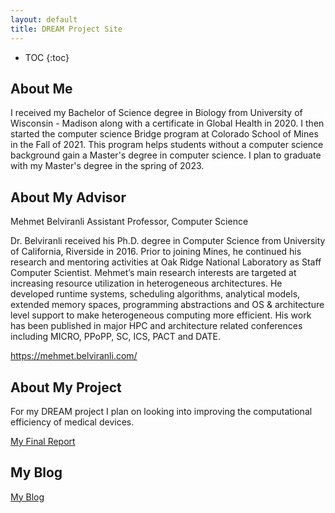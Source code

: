 ```yaml
---
layout: default
title: DREAM Project Site
---
```


* TOC
{:toc}

## About Me

I received my Bachelor of Science degree in Biology from University of Wisconsin - Madison along with a certificate in Global Health in 2020. I then started the computer science Bridge program at Colorado School of Mines in the Fall of 2021. This program helps students without a computer science background gain a Master's degree in computer science. I plan to graduate with my Master's degree in the spring of 2023.

## About My Advisor

Mehmet Belviranli
Assistant Professor, Computer Science

Dr. Belviranli received his Ph.D. degree in Computer Science from University of California, Riverside in 2016. Prior to joining Mines, he continued his research and mentoring activities at Oak Ridge National Laboratory as Staff Computer Scientist.  Mehmet’s main research interests are targeted at increasing resource utilization in heterogeneous architectures. He developed runtime systems, scheduling algorithms, analytical models, extended memory spaces, programming abstractions and OS & architecture level support to make heterogeneous computing more efficient. His work has been published in major HPC and architecture related conferences including MICRO, PPoPP, SC, ICS, PACT and DATE.

https://mehmet.belviranli.com/

## About My Project

For my DREAM project I plan on looking into improving the computational efficiency of medical devices.

[My Final Report](files/finalreport.pdf)

## My Blog

[My Blog](blog.html)
